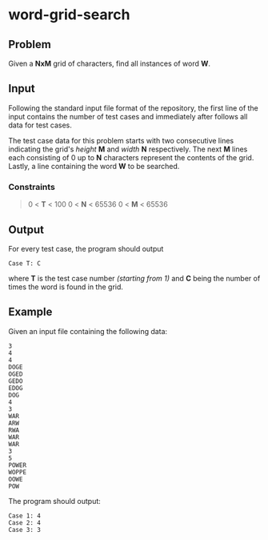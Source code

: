 # word-grid-search

## Problem
Given a **NxM** grid of characters, find all instances of word **W**.

## Input
Following the standard input file format of the repository, the first line of the input contains the number of test cases and immediately after follows all data for test cases.

The test case data for this problem starts with two consecutive lines indicating the grid's *height* **M** and *width* **N** respectively. The next **M** lines each consisting of 0 up to **N** characters represent the contents of the grid. Lastly, a line containing the word **W** to be searched.

### Constraints

> 0 < **T** < 100
> 0 < **N** < 65536
> 0 < **M** < 65536

## Output
For every test case, the program should output

```
Case T: C
```

where **T** is the test case number *(starting from 1)* and **C** being the number of times the word is found in the grid.

## Example

Given an input file containing the following data:
```
3
4
4
DOGE
OGED
GEDO
EDOG
DOG
4
3
WAR
ARW
RWA
WAR
WAR
3
5
POWER
WOPPE
OOWE
POW
```

The program should output:

```
Case 1: 4
Case 2: 4
Case 3: 3
```
